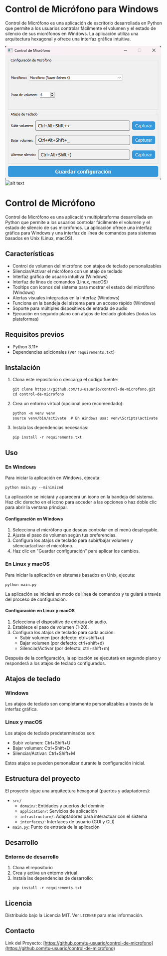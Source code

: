 # Control de Micrófono para Windows

Control de Micrófono es una aplicación de escritorio desarrollada en Python que permite a los usuarios controlar fácilmente el volumen y el estado de silencio de sus micrófonos en Windows. La aplicación utiliza una arquitectura hexagonal y ofrece una interfaz gráfica intuitiva.

![alt text](assets/image_win.png)
![alt text](image_linux.png)

# Control de Micrófono

Control de Micrófono es una aplicación multiplataforma desarrollada en Python que permite a los usuarios controlar fácilmente el volumen y el estado de silencio de sus micrófonos. La aplicación ofrece una interfaz gráfica para Windows y una interfaz de línea de comandos para sistemas basados en Unix (Linux, macOS).

## Características

- Control de volumen del micrófono con atajos de teclado personalizables
- Silenciar/Activar el micrófono con un atajo de teclado
- Interfaz gráfica de usuario intuitiva (Windows)
- Interfaz de línea de comandos (Linux, macOS)
- Tooltips con iconos del sistema para mostrar el estado del micrófono (Windows)
- Alertas visuales integradas en la interfaz (Windows)
- Funciona en la bandeja del sistema para un acceso rápido (Windows)
- Soporte para múltiples dispositivos de entrada de audio
- Ejecución en segundo plano con atajos de teclado globales (todas las plataformas)

## Requisitos previos

- Python 3.11+
- Dependencias adicionales (ver `requirements.txt`)

## Instalación

1. Clona este repositorio o descarga el código fuente:

   ```
   git clone https://github.com/tu-usuario/control-de-microfono.git
   cd control-de-microfono
   ```

2. Crea un entorno virtual (opcional pero recomendado):

   ```
   python -m venv venv
   source venv/bin/activate  # En Windows usa: venv\Scripts\activate
   ```

3. Instala las dependencias necesarias:
   ```
   pip install -r requirements.txt
   ```

## Uso

### En Windows

Para iniciar la aplicación en Windows, ejecuta:

```
python main.py --minimized
```

La aplicación se iniciará y aparecerá un icono en la bandeja del sistema. Haz clic derecho en el icono para acceder a las opciones o haz doble clic para abrir la ventana principal.

#### Configuración en Windows

1. Selecciona el micrófono que deseas controlar en el menú desplegable.
2. Ajusta el paso de volumen según tus preferencias.
3. Configura los atajos de teclado para subir/bajar volumen y silenciar/activar el micrófono.
4. Haz clic en "Guardar configuración" para aplicar los cambios.

### En Linux y macOS

Para iniciar la aplicación en sistemas basados en Unix, ejecuta:

```
python main.py
```

La aplicación se iniciará en modo de línea de comandos y te guiará a través del proceso de configuración.

#### Configuración en Linux y macOS

1. Selecciona el dispositivo de entrada de audio.
2. Establece el paso de volumen (1-20).
3. Configura los atajos de teclado para cada acción:
   - Subir volumen (por defecto: ctrl+shift+u)
   - Bajar volumen (por defecto: ctrl+shift+d)
   - Silenciar/Activar (por defecto: ctrl+shift+m)

Después de la configuración, la aplicación se ejecutará en segundo plano y responderá a los atajos de teclado configurados.

## Atajos de teclado

### Windows

Los atajos de teclado son completamente personalizables a través de la interfaz gráfica.

### Linux y macOS

Los atajos de teclado predeterminados son:

- Subir volumen: Ctrl+Shift+U
- Bajar volumen: Ctrl+Shift+D
- Silenciar/Activar: Ctrl+Shift+M

Estos atajos se pueden personalizar durante la configuración inicial.

## Estructura del proyecto

El proyecto sigue una arquitectura hexagonal (puertos y adaptadores):

- `src/`
  - `domain/`: Entidades y puertos del dominio
  - `application/`: Servicios de aplicación
  - `infrastructure/`: Adaptadores para interactuar con el sistema
  - `interfaces/`: Interfaces de usuario (GUI y CLI)
- `main.py`: Punto de entrada de la aplicación

## Desarrollo

### Entorno de desarrollo

1. Clona el repositorio
2. Crea y activa un entorno virtual
3. Instala las dependencias de desarrollo:
   ```
   pip install -r requirements.txt
   ```

## Licencia

Distribuido bajo la Licencia MIT. Ver `LICENSE` para más información.

## Contacto

Link del Proyecto: [https://github.com/tu-usuario/control-de-microfono](https://github.com/tu-usuario/control-de-microfono)
